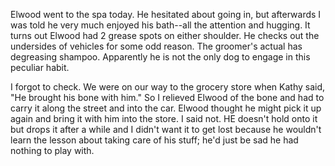 <html><body><p>Elwood went to the spa today. He hesitated about going in, but afterwards I was told he very much enjoyed his bath--all the attention and hugging. It turns out Elwood had 2 grease spots on either shoulder. He checks out the undersides of vehicles for some odd reason. The groomer's actual has degreasing shampoo. Apparently he is not the only dog to engage in this peculiar habit.

I forgot to check. We were on our way to the grocery store when Kathy said, "He brought his bone with him." So I relieved Elwood of the bone and had to carry it along the street and into the car. Elwood thought he might pick it up again and bring it with him into the store. I said not. HE doesn't hold onto it but drops it after a while and I didn't want it to get lost because he wouldn't learn the lesson about taking care of his stuff; he'd just be sad he had nothing to play with.</p></body></html>